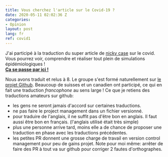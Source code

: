 ```yaml
---
title: Vous cherchez l'article sur le Covid-19 ?
date: 2020-05-11 02:02:36 Z
categories:
- Opinion
layout: post
lang: fr
ref: covid1
---
```


J'ai participé à la traduction du super article de [nicky case][nicky] sur le covid.   
Vous pourrez voir, comprendre et réaliser tout plein de simulations épidémiologiques !   
[**Ça se passe par ici !**][covid]

Nous avons traduit et relus à 8. Le groupe s'est formé naturellement sur [le projet Github][git-covid]. Beaucoup de suisses et un canadien ont participé, ce qui en fait une traduction *francophone* au sens large ! Ce que je retiens des traductions amateurs sur github:
- les gens ne seront jamais d'accord sur certaines traductions.
- ne pas faire le project management dans un fichier versionné.
- pour traduire de l'anglais, il ne suffit pas d'être bon en anglais. Il faut aussi être bon en français. (l'anglais utilisé était très simple)
- plus une personne arrive tard, moins elle a de chance de proposer une traduction en phase avec les traductions précédentes. 
- les petites PR donnent une grosse charge de travail en version control management pour peu de gains projet. Note pour moi même: arrêter de faire des PR à tout va sur github pour corriger 2 fautes d'orthographes.  


[covid]:       https://catheu.tech/covid-19
[nicky]:       https://ncase.me/
[git-covid]:   https://github.com/cyrilou242/covid-19

